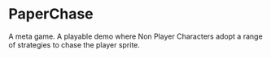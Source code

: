 # PaperChase
A meta game. A playable demo where Non Player Characters adopt a range of strategies to chase the player sprite.
